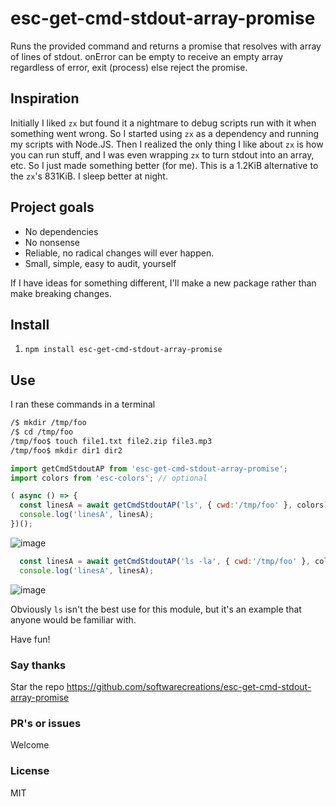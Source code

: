 # esc-get-cmd-stdout-array-promise
Runs the provided command and returns a promise that resolves with array of lines of stdout. onError can be empty to receive an empty array regardless of error, exit (process) else reject the promise.

## Inspiration
Initially I liked `zx` but found it a nightmare to debug scripts run with it when something went wrong.
So I started using `zx` as a dependency and running my scripts with Node.JS.
Then I realized the only thing I like about `zx` is how you can run stuff, and I was even wrapping `zx` to turn stdout into an array, etc.
So I just made something better (for me).
This is a 1.2KiB alternative to the `zx`'s 831KiB.
I sleep better at night.

## Project goals
* No dependencies
* No nonsense
* Reliable, no radical changes will ever happen.
* Small, simple, easy to audit, yourself

If I have ideas for something different, I'll make a new package rather than make breaking changes.

## Install
1. `npm install esc-get-cmd-stdout-array-promise`

## Use
I ran these commands in a terminal
```bash
/$ mkdir /tmp/foo
/$ cd /tmp/foo
/tmp/foo$ touch file1.txt file2.zip file3.mp3
/tmp/foo$ mkdir dir1 dir2
```

```javascript
import getCmdStdoutAP from 'esc-get-cmd-stdout-array-promise';
import colors from 'esc-colors'; // optional

( async () => {
  const linesA = await getCmdStdoutAP('ls', { cwd:'/tmp/foo' }, colors);
  console.log('linesA', linesA);
})();
```
![image](https://github.com/user-attachments/assets/11ed9b9e-42bd-46d1-9c62-b79ecc7a849d)

```JavaScript
  const linesA = await getCmdStdoutAP('ls -la', { cwd:'/tmp/foo' }, colors);
  console.log('linesA', linesA);
```
![image](https://github.com/user-attachments/assets/558e9fab-4907-460e-bf4b-8d4dcffd488b)

Obviously `ls` isn't the best use for this module, but it's an example that anyone would be familiar with.

Have fun!

### Say thanks
Star the repo
https://github.com/softwarecreations/esc-get-cmd-stdout-array-promise

### PR's or issues
Welcome

### License
MIT
